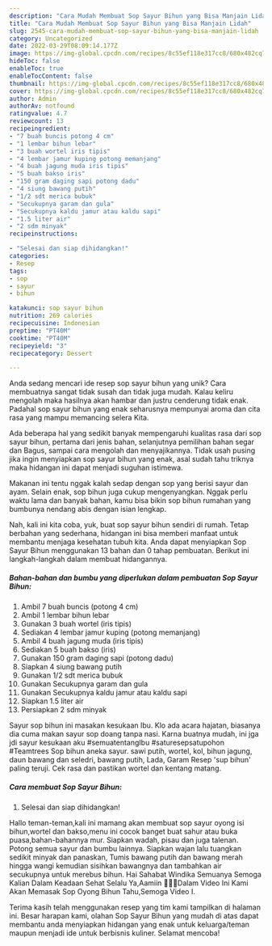 ```yaml
---
description: "Cara Mudah Membuat Sop Sayur Bihun yang Bisa Manjain Lidah"
title: "Cara Mudah Membuat Sop Sayur Bihun yang Bisa Manjain Lidah"
slug: 2545-cara-mudah-membuat-sop-sayur-bihun-yang-bisa-manjain-lidah
category: Uncategorized
date: 2022-03-29T08:09:14.177Z
image: https://img-global.cpcdn.com/recipes/8c55ef118e317cc8/680x482cq70/sop-sayur-bihun-foto-resep-utama.jpg
hideToc: false
enableToc: true
enableTocContent: false
thumbnail: https://img-global.cpcdn.com/recipes/8c55ef118e317cc8/680x482cq70/sop-sayur-bihun-foto-resep-utama.jpg
cover: https://img-global.cpcdn.com/recipes/8c55ef118e317cc8/680x482cq70/sop-sayur-bihun-foto-resep-utama.jpg
author: Admin
authorAv: notfound
ratingvalue: 4.7
reviewcount: 13
recipeingredient:
- "7 buah buncis potong 4 cm"
- "1 lembar bihun lebar"
- "3 buah wortel iris tipis"
- "4 lembar jamur kuping potong memanjang"
- "4 buah jagung muda iris tipis"
- "5 buah bakso iris"
- "150 gram daging sapi potong dadu"
- "4 siung bawang putih"
- "1/2 sdt merica bubuk"
- "Secukupnya garam dan gula"
- "Secukupnya kaldu jamur atau kaldu sapi"
- "1.5 liter air"
- "2 sdm minyak"
recipeinstructions:

- "Selesai dan siap dihidangkan!"
categories:
- Resep
tags:
- sop
- sayur
- bihun

katakunci: sop sayur bihun 
nutrition: 269 calories
recipecuisine: Indonesian
preptime: "PT40M"
cooktime: "PT40M"
recipeyield: "3"
recipecategory: Dessert

---
```





Anda sedang mencari ide resep sop sayur bihun yang unik? Cara membuatnya sangat tidak susah dan tidak juga mudah. Kalau keliru mengolah maka hasilnya akan hambar dan justru cenderung tidak enak. Padahal sop sayur bihun yang enak seharusnya mempunyai aroma dan cita rasa yang mampu memancing selera Kita.





Ada beberapa hal yang sedikit banyak mempengaruhi kualitas rasa dari sop sayur bihun, pertama dari jenis bahan, selanjutnya pemilihan bahan segar dan Bagus, sampai cara mengolah dan menyajikannya. Tidak usah pusing jika ingin menyiapkan sop sayur bihun yang enak,      asal sudah tahu triknya maka hidangan ini dapat menjadi suguhan istimewa.














Makanan ini tentu nggak kalah sedap dengan sop yang berisi sayur dan ayam. Selain enak, sop bihun juga cukup mengenyangkan. Nggak perlu waktu lama dan banyak bahan, kamu bisa bikin sop bihun rumahan yang bumbunya nendang abis dengan isian lengkap.






Nah, kali ini kita coba, yuk, buat sop sayur bihun sendiri di rumah. Tetap berbahan yang sederhana, hidangan ini bisa memberi manfaat untuk membantu menjaga kesehatan tubuh kita. Anda dapat menyiapkan Sop Sayur Bihun menggunakan 13 bahan dan 0 tahap pembuatan. Berikut ini langkah-langkah dalam membuat hidangannya.

<!--inarticleads1-->

##### Bahan-bahan dan bumbu yang diperlukan dalam pembuatan Sop Sayur Bihun:

1. Ambil 7 buah buncis (potong 4 cm)
1. Ambil 1 lembar bihun lebar
1. Gunakan 3 buah wortel (iris tipis)
1. Sediakan 4 lembar jamur kuping (potong memanjang)
1. Ambil 4 buah jagung muda (iris tipis)
1. Sediakan 5 buah bakso (iris)
1. Gunakan 150 gram daging sapi (potong dadu)
1. Siapkan 4 siung bawang putih
1. Gunakan 1/2 sdt merica bubuk
1. Gunakan Secukupnya garam dan gula
1. Gunakan Secukupnya kaldu jamur atau kaldu sapi
1. Siapkan 1.5 liter air
1. Persiapkan 2 sdm minyak


Sayur sop bihun ini masakan kesukaan Ibu. Klo ada acara hajatan, biasanya dia cuma makan sayur sop doang tanpa nasi. Karna buatnya mudah, ini jga jdi sayur kesukaan aku #semuatentangIbu #saturesepsatupohon #Teamtrees Sop bihun aneka sayur. sawi putih, wortel, kol, bihun jagung, daun bawang dan seledri, bawang putih, Lada, Garam Resep &#39;sup bihun&#39; paling teruji. Cek rasa dan pastikan wortel dan kentang matang. 

<!--inarticleads2-->

##### Cara membuat Sop Sayur Bihun:


1. Selesai dan siap dihidangkan!

Hallo teman-teman,kali ini mamang akan membuat sop sayur oyong isi bihun,wortel dan bakso,menu ini cocok banget buat sahur atau buka puasa,bahan-bahannya mur. Siapkan wadah, pisau dan juga talenan. Potong semua sayur dan bumbu lainnya. Siapkan wajan lalu tuangkan sedikit minyak dan panaskan, Tumis bawang putih dan bawang merah hingga wangi kemudian sisihkan bawangnya dan tambahkan air secukupnya untuk merebus bihun. Hai Sahabat Windika Semuanya ️Semoga Kalian Dalam Keadaan Sehat Selalu Ya,Aamiin 🙏🙏🙏Dalam Video Ini Kami Akan Memasak Sop Oyong Bihun Tahu,Semoga Video I. 

Terima kasih telah menggunakan resep yang tim kami tampilkan di halaman ini. Besar harapan kami, olahan Sop Sayur Bihun yang mudah di atas dapat membantu anda menyiapkan hidangan yang enak untuk keluarga/teman maupun menjadi ide untuk berbisnis kuliner. Selamat mencoba!
